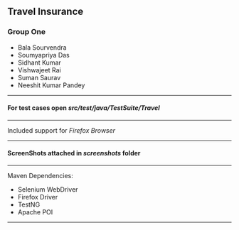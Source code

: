 ## Travel Insurance
### Group One
- Bala Sourvendra
- Soumyapriya Das
- Sidhant Kumar
- Vishwajeet Rai
- Suman Saurav
- Neeshit Kumar Pandey

----

#### For test cases open _src/test/java/TestSuite/Travel_
---

Included support for _Firefox Browser_

---
#### ScreenShots attached in _screenshots_ folder
---
Maven Dependencies:
* Selenium WebDriver
* Firefox Driver
* TestNG
* Apache POI

---


